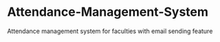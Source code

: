 # Attendance-Management-System
Attendance management system for faculties with email sending feature
